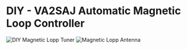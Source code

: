 # DIY - VA2SAJ Automatic Magnetic Loop Controller



![DIY Magnetic Lopp Tuner](https://s3.amazonaws.com/files.qrz.com/j/va2saj/IMG_20190913_215805.jpg)
![Magnetic Lopp Antenna](https://s3.amazonaws.com/files.qrz.com/j/va2saj/IMG_20190805_194314.jpg)
